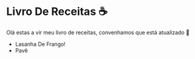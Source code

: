 # Livro De Receitas​ :coffee: # 



Olá estas a vir meu livro de receitas, convenhamos que está atualizado​ :wave:

- Lasanha De Frango! 
- Pavê 





